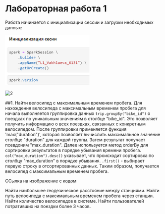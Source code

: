 # Лабораторная работа 1

Работа начинается с инициализации сессии и загрузки необходимых данных: 

![1](https://github.com/vmokook/BigData/blob/main/LR1/Images/1.png)

![2]([https://github.com/vmokook/BigData/blob/main/LR1/Images/2.png],[https://github.com/vmokook/BigData/blob/main/LR1/Images/3.png])

##1. Найти велосипед с максимальным временем пробега.
  Для нахождения велосипеда с максимальным временем пробега для начала выполняется группировка данных
`trip.groupBy("bike_id")` о поездках по уникальным значениям в столбце "bike_id". Это позволяет получить 
информацию о всех поездках, связанных с конкретным велосипедом. 
  После группировки применяется функция 'max("duration")', которая позволяет вычислить максимальное значение 
столбце "duration" для каждой группы. Затем результат получает псевдоним "max_duration".
  Далее используется метод orderBy для сортировки результатов в порядке убывания времени пробега.
`col("max_duration").desc()` указывает, что происходит сортировка по столбцу "max_duration" в порядке убывания.
  `.first()` - выбирает первую строку в отсортированных данных. Таким образом, получается велосипед с максимальным временем пробега.

ССылка на изображение с кодом








Найти наибольшее геодезическое расстояние между станциями.
Найти путь велосипеда с максимальным временем пробега через станции.
Найти количество велосипедов в системе.
Найти пользователей потративших на поездки более 3 часов.
